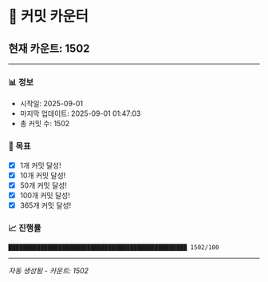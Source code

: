 # 🔢 커밋 카운터

## 현재 카운트: 1502

---

### 📊 정보
- 시작일: 2025-09-01
- 마지막 업데이트: 2025-09-01 01:47:03
- 총 커밋 수: 1502

### 🎯 목표
- [x] 1개 커밋 달성!
- [x] 10개 커밋 달성!
- [x] 50개 커밋 달성!
- [x] 100개 커밋 달성!
- [x] 365개 커밋 달성!

### 📈 진행률
```
██████████████████████████████████████████████████ 1502/100
```

---
*자동 생성됨 - 카운트: 1502*
